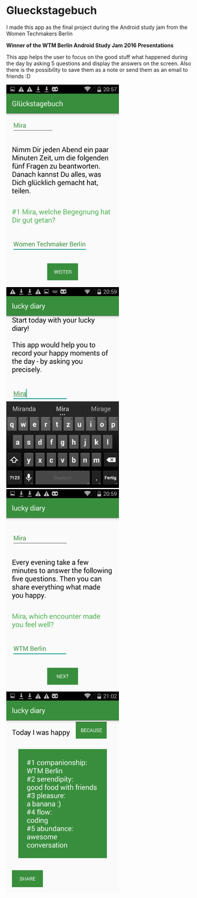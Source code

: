 # Glueckstagebuch

I made this app as the final project during the Android study jam from the Women Techmakers Berlin

**Winner of the WTM Berlin Android Study Jam 2016 Presentations**

This app helps the user to focus on the good stuff what happened during the day by asking 5 questions and display the answers on the screen. Also there is the possibility to save them as a note or send them as an email to friends :D


<img src="https://github.com/Mira15/Glueckstagebuch/blob/master/Screenshot_2016-11-01-20-57-50.png" width="300"/>
<img src="https://github.com/Mira15/Glueckstagebuch/blob/master/Screenshot_2016-11-01-20-59-16.png" width="300"/>
<img src="https://github.com/Mira15/Glueckstagebuch/blob/master/Screenshot_2016-11-01-20-59-36.png" width="300"/>
<img src="https://github.com/Mira15/Glueckstagebuch/blob/master/Screenshot_2016-11-01-21-02-13.png" width="300"/>
